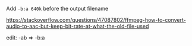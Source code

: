 Add `-b:a 640k` before the output filename

https://stackoverflow.com/questions/47087802/ffmpeg-how-to-convert-audio-to-aac-but-keep-bit-rate-at-what-the-old-file-used

edit: -ab => -b:a
